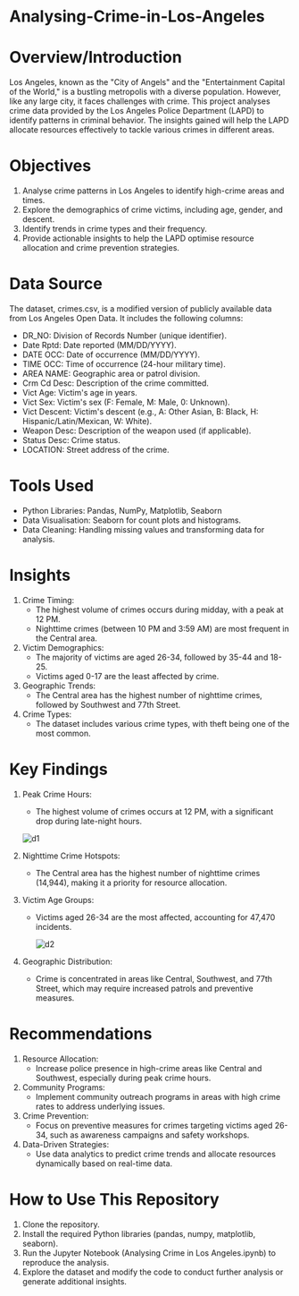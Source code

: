 # Analysing-Crime-in-Los-Angeles

# Overview/Introduction

Los Angeles, known as the "City of Angels" and the "Entertainment Capital of the World," is a bustling metropolis with a diverse population. However, like any large city, it faces challenges with crime. This project analyses crime data provided by the Los Angeles Police Department (LAPD) to identify patterns in criminal behavior. The insights gained will help the LAPD allocate resources effectively to tackle various crimes in different areas.

# Objectives

1. Analyse crime patterns in Los Angeles to identify high-crime areas and times.
2. Explore the demographics of crime victims, including age, gender, and descent.
3. Identify trends in crime types and their frequency.
4. Provide actionable insights to help the LAPD optimise resource allocation and crime prevention strategies.

# Data Source

The dataset, crimes.csv, is a modified version of publicly available data from Los Angeles Open Data. It includes the following columns:
   - DR_NO: Division of Records Number (unique identifier).
   - Date Rptd: Date reported (MM/DD/YYYY).
   - DATE OCC: Date of occurrence (MM/DD/YYYY).
   - TIME OCC: Time of occurrence (24-hour military time).
   - AREA NAME: Geographic area or patrol division.
   - Crm Cd Desc: Description of the crime committed.
   - Vict Age: Victim's age in years.
   - Vict Sex: Victim's sex (F: Female, M: Male, 0: Unknown).
   - Vict Descent: Victim's descent (e.g., A: Other Asian, B: Black, H: Hispanic/Latin/Mexican, W: White).
   - Weapon Desc: Description of the weapon used (if applicable).
   - Status Desc: Crime status.
   - LOCATION: Street address of the crime.

# Tools Used

  - Python Libraries: Pandas, NumPy, Matplotlib, Seaborn
  - Data Visualisation: Seaborn for count plots and histograms.
  - Data Cleaning: Handling missing values and transforming data for analysis.

# Insights

1. Crime Timing:
    - The highest volume of crimes occurs during midday, with a peak at 12 PM.
    - Nighttime crimes (between 10 PM and 3:59 AM) are most frequent in the Central area.
2. Victim Demographics:
    - The majority of victims are aged 26-34, followed by 35-44 and 18-25.
    - Victims aged 0-17 are the least affected by crime.
3. Geographic Trends:
    - The Central area has the highest number of nighttime crimes, followed by Southwest and 77th Street.
4. Crime Types:
    - The dataset includes various crime types, with theft being one of the most common.

# Key Findings

1. Peak Crime Hours:
    - The highest volume of crimes occurs at 12 PM, with a significant drop during late-night hours.
  
   ![d1](https://github.com/user-attachments/assets/ccdeb2cc-1842-4662-9f54-7c3ddb64f36c)

2. Nighttime Crime Hotspots:
    - The Central area has the highest number of nighttime crimes (14,944), making it a priority for resource allocation.
3. Victim Age Groups:
    - Victims aged 26-34 are the most affected, accounting for 47,470 incidents.
  
      ![d2](https://github.com/user-attachments/assets/391ee464-9a74-41bf-a876-ce7db7547101)

4. Geographic Distribution:
    - Crime is concentrated in areas like Central, Southwest, and 77th Street, which may require increased patrols and preventive measures.

# Recommendations

1. Resource Allocation:
    - Increase police presence in high-crime areas like Central and Southwest, especially during peak crime hours.
2. Community Programs:
    - Implement community outreach programs in areas with high crime rates to address underlying issues.
3. Crime Prevention:
    - Focus on preventive measures for crimes targeting victims aged 26-34, such as awareness campaigns and safety workshops.
4. Data-Driven Strategies:
    - Use data analytics to predict crime trends and allocate resources dynamically based on real-time data.

# How to Use This Repository

1. Clone the repository.
2. Install the required Python libraries (pandas, numpy, matplotlib, seaborn).
3. Run the Jupyter Notebook (Analysing Crime in Los Angeles.ipynb) to reproduce the analysis.
4. Explore the dataset and modify the code to conduct further analysis or generate additional insights.
